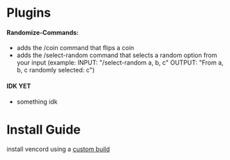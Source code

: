 # Plugins
<h4>Randomize-Commands: </h4>
 <ul>
  <li>adds the /coin command that flips a coin</li>
  <li>adds the /select-random command that selects a random option from your input (example: INPUT: "/select-random a, b, c"  OUTPUT: "From a, b, c randomly selected: c")</li>
</ul> 
<h4>IDK YET</h4>
<ul>
 <li>something idk</li>
</ul>

# Install Guide
<p>install vencord using a <a href="[url](https://github.com/Vendicated/Vencord/blob/main/docs/1_INSTALLING.md)https://github.com/Vendicated/Vencord/blob/main/docs/1_INSTALLING.md">custom build</a></p>
